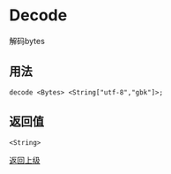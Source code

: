 # Decode

解码bytes

## 用法

```
decode <Bytes> <String["utf-8","gbk"]>;
```

## 返回值

`<String>`

[返回上级](../index.md)